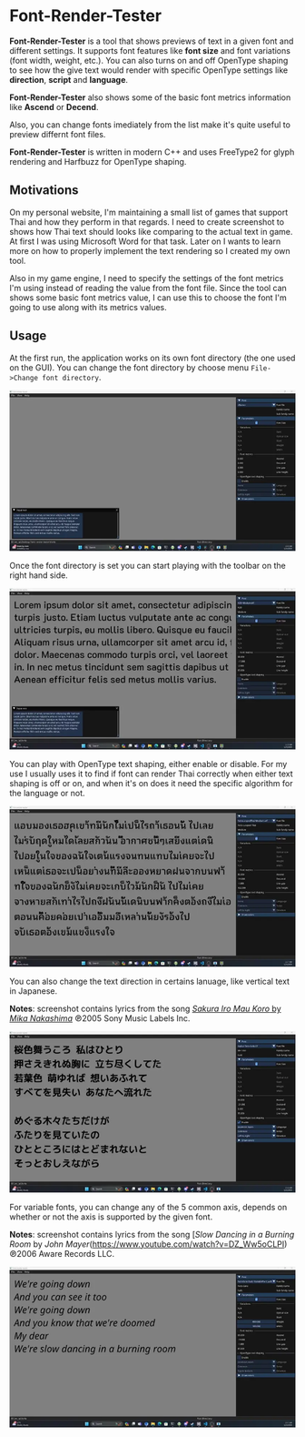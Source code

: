 # Font-Render-Tester

__Font-Render-Tester__ is a tool that shows previews of text in a given font and different settings. It
supports font features like __font size__ and font variations (font width, weight, etc.). You can also
turns on and off OpenType shaping to see how the give text would render with specific OpenType settings
like __direction__, __script__ and __language__.

__Font-Render-Tester__ also shows some of the basic font metrics information like __Ascend__ or __Decend__.

Also, you can change fonts imediately from the list make it's quite useful to preview differnt font files.

__Font-Render-Tester__ is written in modern C++ and uses FreeType2 for glyph rendering and Harfbuzz for
OpenType shaping.

## Motivations

On my personal website, I'm maintaining a small list of games that support Thai and how they perform in
that regards. I need to create screenshot to shows how Thai text should looks like comparing to the actual
text in game. At first I was using Microsoft Word for that task. Later on I wants to learn more on how to
properly implement the text rendering so I created my own tool.

Also in my game engine, I need to specify the settings of the font metrics I'm using instead of reading
the value from the font file. Since the tool can shows some basic font metrics value, I can use this to
choose the font I'm going to use along with its metrics values.

## Usage

At the first run, the application works on its own font directory (the one used on the GUI). You can
change the font directory by choose menu `File->Change font directory`.

![Change Directory](doc/README/change_directory.webp)

Once the font directory is set you can start playing with the toolbar on the right hand side.

![Change font/font size](doc/README/change_font_size.webp)

You can play with OpenType text shaping, either enable or disable. For my use I usually uses it to find if
font can render Thai correctly when either text shaping is off or on, and when it's on does it need the
specific algorithm for the language or not.

![Toggle OpenType shaping](doc/README/opentype.webp)

You can also change the text direction in certains lanuage, like vertical text in Japanese.

__Notes__: screenshot contains lyrics from the song [_Sakura Iro Mau Koro_ by _Mika Nakashima_](https://www.youtube.com/watch?v=DZ_Ww5oCLPI) ℗2005 Sony Music Labels Inc.

![Change text direction](doc/README/change_direction.webp)

For variable fonts, you can change any of the 5 common axis, depends on whether or not the axis is
supported by the given font.

__Notes__: screenshot contains lyrics from the song
[_Slow Dancing in a Burning Room_ by _John Mayer_(https://www.youtube.com/watch?v=DZ_Ww5oCLPI)
℗2006 Aware Records LLC.

![Variable Font](doc/README/variable_font.webp)
